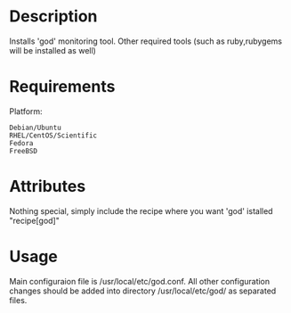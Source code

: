 Description
===========

Installs 'god' monitoring tool. Other required tools (such as ruby,rubygems will be installed as well) 

Requirements
============

Platform:

    Debian/Ubuntu
    RHEL/CentOS/Scientific
    Fedora
    FreeBSD


Attributes
==========

Nothing special, simply include the recipe where you want 'god' istalled 
"recipe[god]"

Usage
=====
Main configuraion file is /usr/local/etc/god.conf. All other configuration changes should be added into directory /usr/local/etc/god/ as separated files.

